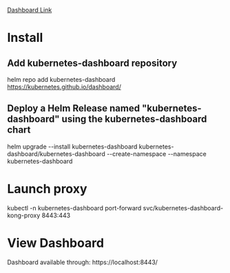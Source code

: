 [Dashboard Link](https://kubernetes.io/docs/tasks/access-application-cluster/web-ui-dashboard/)

# Install

## Add kubernetes-dashboard repository
helm repo add kubernetes-dashboard https://kubernetes.github.io/dashboard/
## Deploy a Helm Release named "kubernetes-dashboard" using the kubernetes-dashboard chart
helm upgrade --install kubernetes-dashboard kubernetes-dashboard/kubernetes-dashboard --create-namespace --namespace kubernetes-dashboard

# Launch proxy
kubectl -n kubernetes-dashboard port-forward svc/kubernetes-dashboard-kong-proxy 8443:443

# View Dashboard
Dashboard available through: https://localhost:8443/
